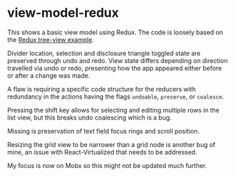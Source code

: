 # view-model-redux
This shows a basic view model using Redux. 
The code is loosely based on the [Redux tree-view example](https://github.com/reactjs/redux/tree/master/examples/tree-view).

Divider location, selection and disclosure triangle toggled state are preserved through undo and redo. 
View state differs depending on direction travelled via undo or redo, 
presenting how the app appeared either before or after a change was made.

A flaw is requiring a specific code structure for the reducers 
with redundancy in the actions having the flags `undoable`, `preserve`, or `coalesce`.

Pressing the shift key allows for selecting and editing multiple rows in the list view, 
but this breaks undo coalescing which is a bug.

Missing is preservation of text field focus rings and scroll position.

Resizing the grid view to be narrower than a grid node is another bug of mine, 
an issue with React-Virtualized that needs to be addressed.

My focus is now on Mobx so this might not be updated much further.
